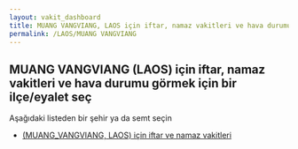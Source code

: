 ```yaml
---
layout: vakit_dashboard
title: MUANG VANGVIANG, LAOS için iftar, namaz vakitleri ve hava durumu - ilçe/eyalet seç
permalink: /LAOS/MUANG VANGVIANG
---
```


## MUANG VANGVIANG (LAOS) için iftar, namaz vakitleri ve hava durumu  görmek için bir ilçe/eyalet seç

Aşağıdaki listeden bir şehir ya da semt seçin

* [ (MUANG_VANGVIANG, LAOS) için iftar ve namaz vakitleri](/LAOS/MUANG_VANGVIANG/)

<script type="text/javascript">
  var GLOBAL_COUNTRY = 'LAOS';
  var GLOBAL_CITY = 'MUANG VANGVIANG';
  var GLOBAL_STATE = 'MUANG VANGVIANG';
</script>
